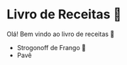 # Livro de Receitas :book:

Olá! Bem vindo ao livro de receitas  :pushpin:

* Strogonoff de Frango :chicken:
* Pavê 
